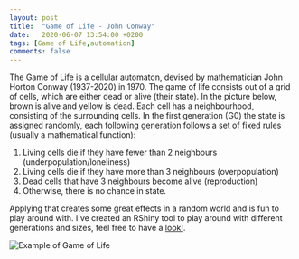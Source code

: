 ```yaml
---
layout: post
title:  "Game of Life - John Conway"
date:   2020-06-07 13:54:00 +0200
tags: [Game of Life,automation]
comments: false
---
```


The Game of Life is a cellular automaton, devised by mathematician John Horton Conway (1937-2020) in 1970. The game of life consists out of a grid of cells, which are either dead or alive (their state). In the picture below, brown is alive and yellow is dead. Each cell has a neighbourhood, consisting of the surrounding cells. In the first generation (G0) the state is assigned randomly, each following generation follows a set of fixed rules (usually a mathematical function):

1.  Living cells die if they have fewer than 2 neighbours (underpopulation/loneliness)
2.  Living cells die if they have more than 3 neighbours (overpopulation)
3.  Dead cells that have 3 neighbours become alive (reproduction)
4.  Otherwise, there is no chance in state.

Applying that creates some great effects in a random world and is fun to play around with. I've created an RShiny tool to play around with different generations and sizes, feel free to have a [look!](https://github.com/AndreVerhoek/game-of-life).

![Example of Game of Life](https://media.giphy.com/media/Q5RoPWTdBUtyXjasPh/giphy.gif)
